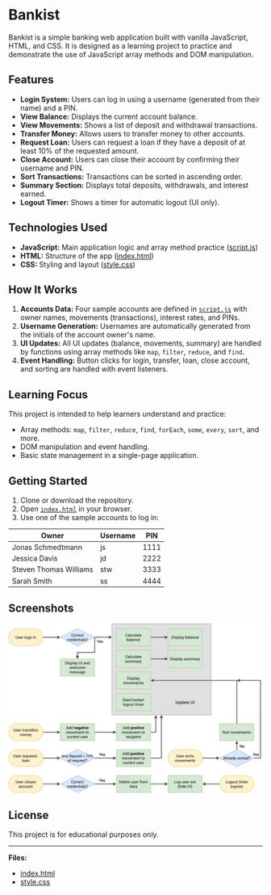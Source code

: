 # Bankist

Bankist is a simple banking web application built with vanilla JavaScript, HTML, and CSS. It is designed as a learning project to practice and demonstrate the use of JavaScript array methods and DOM manipulation.

## Features

- **Login System:** Users can log in using a username (generated from their name) and a PIN.
- **View Balance:** Displays the current account balance.
- **View Movements:** Shows a list of deposit and withdrawal transactions.
- **Transfer Money:** Allows users to transfer money to other accounts.
- **Request Loan:** Users can request a loan if they have a deposit of at least 10% of the requested amount.
- **Close Account:** Users can close their account by confirming their username and PIN.
- **Sort Transactions:** Transactions can be sorted in ascending order.
- **Summary Section:** Displays total deposits, withdrawals, and interest earned.
- **Logout Timer:** Shows a timer for automatic logout (UI only).

## Technologies Used

- **JavaScript:** Main application logic and array method practice ([script.js](script.js))
- **HTML:** Structure of the app ([index.html](index.html))
- **CSS:** Styling and layout ([style.css](style.css))

## How It Works

1. **Accounts Data:** Four sample accounts are defined in [`script.js`](script.js) with owner names, movements (transactions), interest rates, and PINs.
2. **Username Generation:** Usernames are automatically generated from the initials of the account owner's name.
3. **UI Updates:** All UI updates (balance, movements, summary) are handled by functions using array methods like `map`, `filter`, `reduce`, and `find`.
4. **Event Handling:** Button clicks for login, transfer, loan, close account, and sorting are handled with event listeners.

## Learning Focus

This project is intended to help learners understand and practice:

- Array methods: `map`, `filter`, `reduce`, `find`, `forEach`, `some`, `every`, `sort`, and more.
- DOM manipulation and event handling.
- Basic state management in a single-page application.

## Getting Started

1. Clone or download the repository.
2. Open [`index.html`](index.html) in your browser.
3. Use one of the sample accounts to log in:

| Owner                   | Username | PIN   |
|-------------------------|----------|-------|
| Jonas Schmedtmann       | js       | 1111  |
| Jessica Davis           | jd       | 2222  |
| Steven Thomas Williams  | stw      | 3333  |
| Sarah Smith             | ss       | 4444  |

## Screenshots

![Bankist UI](Images/Bankist-flowchart.png)

## License

This project is for educational purposes only.

---

**Files:**
- [index.html](index.html)
- [style.css](style.css)
